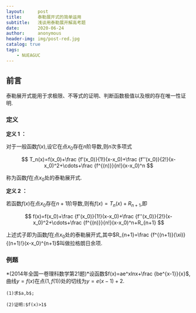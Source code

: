 ```yaml
---
layout:     post
title:      泰勒展开式的简单运用
subtitle:   浅谈用泰勒展开解高考题
date:       2020-06-24
author:     anonymous
header-img: img/post-red.jpg
catalog: true
tags:
    - NUEAGUC
---
```


<head>
    <script src="https://cdn.mathjax.org/mathjax/latest/MathJax.js?config=TeX-AMS-MML_HTMLorMML" type="text/javascript"></script>
    <script type="text/x-mathjax-config">
        MathJax.Hub.Config({
            tex2jax: {
            skipTags: ['script', 'noscript', 'style', 'textarea', 'pre'],
            inlineMath: [['$','$']]
            }
        });
    </script>
</head>

## 前言
泰勒展开式能用于求极限、不等式的证明、判断函数极值以及根的存在唯一性证明.

### 定义
**定义 1 ：**

对于一般函数$f(x)$,设它在点$x_0$存在$n$阶导数,则$n$次多项式

$$
T_n(x)=f(x_0)+\frac {f'(x_0)}{1!}(x-x_0)+\frac {f''(x_0)}{2!}(x-x_0)^2+\cdots+\frac {f^{(n)}}{n!}(x-x_0)^n
$$

称为函数$f$在点$x_0$处的泰勒展开式.

**定义 2 ：**

若函数$f(x)$在点$x_0$存在$n+1$阶导数,则有$f(x)=T_{n}(x)+R_{n+1}$,即

$$
f(x)=f(x_0)+\frac {f'(x_0)}{1!}(x-x_0)+\frac {f''(x_0)}{2!}(x-x_0)^2+\cdots+\frac {f^{(n)}}{n!}(x-x_0)^n+R_{n+1}
$$

上述式子即为函数$f$在点$x_0$处的泰勒展开式,其中$R_{n+1}=\frac {f^{(n+1)}(\xi)}{(n+1)!}(x-x_0)^{n+1}$叫做拉格朗日余项.

### 例题

*(2014年全国一卷理科数学第21题)*设函数$f(x)=ae^xlnx+\frac {be^{x-1}}{x}$,曲线$y=f(x)$在点$(1,f(1))$处的切线为$y=e(x-1)+2$.

    (1)求$a,b$;

    (2)证明:$f(x)>1$
  